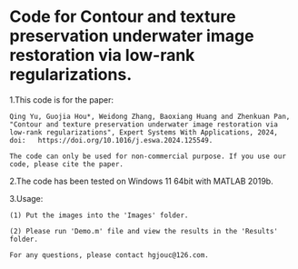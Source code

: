 # Code for Contour and texture preservation underwater image restoration via low-rank regularizations.

1.This code is for the paper:

    Qing Yu, Guojia Hou*, Weidong Zhang, Baoxiang Huang and Zhenkuan Pan, "Contour and texture preservation underwater image restoration via low-rank regularizations", Expert Systems With Applications, 2024, doi:   https://doi.org/10.1016/j.eswa.2024.125549.

    The code can only be used for non-commercial purpose. If you use our code, please cite the paper.

2.The code has been tested on Windows 11 64bit with MATLAB 2019b.

3.Usage:

    (1) Put the images into the 'Images' folder.

    (2) Please run 'Demo.m' file and view the results in the 'Results' folder.

    For any questions, please contact hgjouc@126.com.
